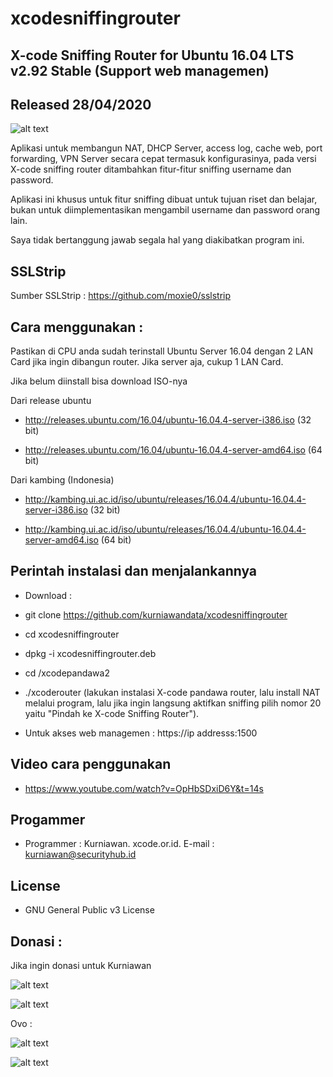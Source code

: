 # xcodesniffingrouter

X-code Sniffing Router for Ubuntu 16.04 LTS v2.92 Stable (Support web managemen)
------------------------------------------

Released 28/04/2020
-------------------

![alt text](http://xcode.or.id/04_small-logo.png)

Aplikasi untuk membangun NAT, DHCP Server, access log, cache web, port forwarding, VPN Server secara cepat termasuk konfigurasinya, pada versi X-code sniffing router ditambahkan fitur-fitur sniffing username dan password.

Aplikasi ini khusus untuk fitur sniffing dibuat untuk tujuan riset dan belajar, bukan untuk diimplementasikan mengambil username dan password orang lain.

Saya tidak bertanggung jawab segala hal yang diakibatkan program ini.

SSLStrip
---------
Sumber SSLStrip : https://github.com/moxie0/sslstrip 


Cara menggunakan :
------------------

Pastikan di CPU anda sudah terinstall Ubuntu Server 16.04 dengan 2 LAN Card jika ingin dibangun router. Jika server aja, cukup 1 LAN Card.

Jika belum diinstall bisa download ISO-nya 

Dari release ubuntu

- http://releases.ubuntu.com/16.04/ubuntu-16.04.4-server-i386.iso (32 bit)

- http://releases.ubuntu.com/16.04/ubuntu-16.04.4-server-amd64.iso (64 bit)

Dari kambing (Indonesia)

- http://kambing.ui.ac.id/iso/ubuntu/releases/16.04.4/ubuntu-16.04.4-server-i386.iso (32 bit)

- http://kambing.ui.ac.id/iso/ubuntu/releases/16.04.4/ubuntu-16.04.4-server-amd64.iso (64 bit)

Perintah instalasi dan menjalankannya
-------------------------------------

- Download : 

- git clone https://github.com/kurniawandata/xcodesniffingrouter

- cd xcodesniffingrouter

- dpkg -i xcodesniffingrouter.deb

- cd /xcodepandawa2

- ./xcoderouter (lakukan instalasi X-code pandawa router, lalu install NAT melalui program, lalu jika ingin langsung aktifkan sniffing pilih nomor 20 yaitu "Pindah ke X-code Sniffing Router").

- Untuk akses web managemen : https://ip addresss:1500


Video cara penggunakan
----------------------
- https://www.youtube.com/watch?v=OpHbSDxiD6Y&t=14s


Progammer 
---------

- Programmer : Kurniawan. xcode.or.id. E-mail : kurniawan@securityhub.id


License
------- 

- GNU General Public v3 License


Donasi :
--------
Jika ingin donasi untuk Kurniawan

![alt text](http://xcodeserver.my.id/gofood.png)

![alt text](http://xcodeserver.my.id/gopay.png)

Ovo :

![alt text](http://xcodeserver.my.id/ovo3.png)

![alt text](http://xcodeserver.my.id/ovo2.png)

